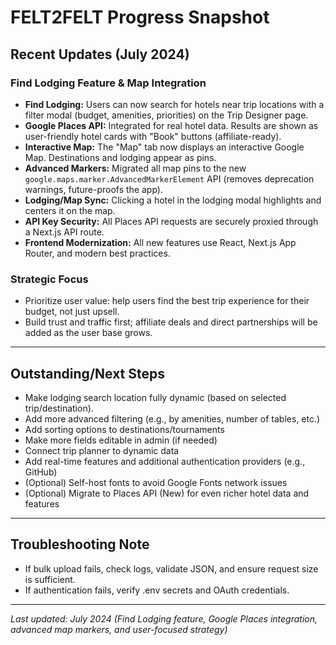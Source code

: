 # FELT2FELT Progress Snapshot

## Recent Updates (July 2024)

### Find Lodging Feature & Map Integration
- **Find Lodging:** Users can now search for hotels near trip locations with a filter modal (budget, amenities, priorities) on the Trip Designer page.
- **Google Places API:** Integrated for real hotel data. Results are shown as user-friendly hotel cards with "Book" buttons (affiliate-ready).
- **Interactive Map:** The "Map" tab now displays an interactive Google Map. Destinations and lodging appear as pins.
- **Advanced Markers:** Migrated all map pins to the new `google.maps.marker.AdvancedMarkerElement` API (removes deprecation warnings, future-proofs the app).
- **Lodging/Map Sync:** Clicking a hotel in the lodging modal highlights and centers it on the map.
- **API Key Security:** All Places API requests are securely proxied through a Next.js API route.
- **Frontend Modernization:** All new features use React, Next.js App Router, and modern best practices.

### Strategic Focus
- Prioritize user value: help users find the best trip experience for their budget, not just upsell.
- Build trust and traffic first; affiliate deals and direct partnerships will be added as the user base grows.

---

## Outstanding/Next Steps
- Make lodging search location fully dynamic (based on selected trip/destination).
- Add more advanced filtering (e.g., by amenities, number of tables, etc.)
- Add sorting options to destinations/tournaments
- Make more fields editable in admin (if needed)
- Connect trip planner to dynamic data
- Add real-time features and additional authentication providers (e.g., GitHub)
- (Optional) Self-host fonts to avoid Google Fonts network issues
- (Optional) Migrate to Places API (New) for even richer hotel data and features

---

## Troubleshooting Note
- If bulk upload fails, check logs, validate JSON, and ensure request size is sufficient.
- If authentication fails, verify .env secrets and OAuth credentials.

---

*Last updated: July 2024 (Find Lodging feature, Google Places integration, advanced map markers, and user-focused strategy)* 